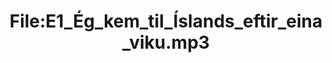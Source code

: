 ---
title: File:E1_Ég_kem_til_Íslands_eftir_eina_viku.mp3
recording of: Ég kem til Íslands eftir eina viku.
reading speed: slow
speaker: E
license: CC0
---